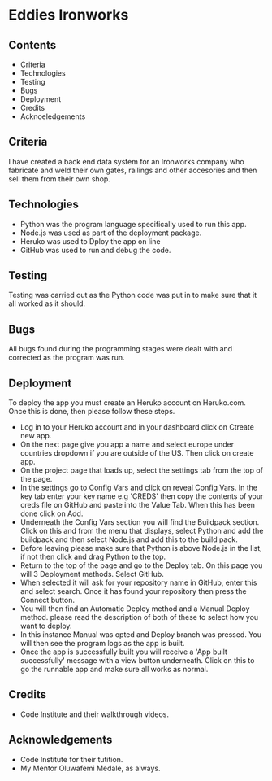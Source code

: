 # Eddies Ironworks
## Contents
- Criteria
- Technologies
- Testing
- Bugs
- Deployment
- Credits
- Acknoeledgements

## Criteria

I have created a back end data system for an Ironworks company who fabricate and weld their own gates, railings and other accesories and then sell them from their own shop.

## Technologies

- Python was the program language specifically used to run this app.
- Node.js was used as part of the deployment package.
- Heruko was used to Dploy the app on line
- GitHub was used to run and debug the code.

## Testing

Testing was carried out as the Python code was put in to make sure that it all worked as it should.

## Bugs

All bugs found during the programming stages were dealt with and corrected as the program was run.

## Deployment

To deploy the app you must create an Heruko account on Heruko.com. Once this is done, then please follow these steps.

- Log in to your Heruko account and in your dashboard click on Ctreate new app.
- On the next page give you app a name and select europe under countries dropdown if you are outside of the US. Then click on create app.
- On the project page that loads up, select the settings tab from the top of the page.
- In the settings go to Config Vars and click on reveal Config Vars. In the key tab enter your key name e.g 'CREDS' then copy the contents of your creds file on GitHub and paste into the Value Tab. When this has been done click on Add.
- Underneath the Config Vars section you will find the Buildpack section. Click on this and from the menu that displays, select Python and add the buildpack and then select Node.js and add this to the build pack.
- Before leaving please make sure that Python is above Node.js in the list, if not then click and drag Python to the top.
- Return to the top of the page and go to the Deploy tab. On this page you will 3 Deployment methods. Select GitHub.
- When selected it will ask for your repository name in GitHub, enter this and select search. Once it has found your repository then press the Connect button.
- You will then find an Automatic Deploy method and a Manual Deploy method. please read the description of both of these to select how you want to deploy.
- In this instance Manual was opted and Deploy branch was pressed. You will then see the program logs as the app is built.
- Once the app is successfully built you will receive a 'App built successfully' message with a view button underneath. Click on this to go the runnable app and make sure all works as normal.

## Credits

- Code Institute and their walkthrough videos.

## Acknowledgements

- Code Institute for their tutition.
- My Mentor Oluwafemi Medale, as always.
  
